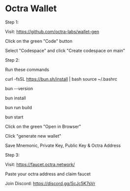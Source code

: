 # Octra Wallet

Step 1:

Visit: https://github.com/octra-labs/wallet-gen

Click on the green "Code" button

Select "Codespace" and click "Create codespace on main"

Step 2:

Run these commands

curl -fsSL https://bun.sh/install | bash
source ~/.bashrc

bun --version

bun install

bun run build

bun start

Click on the green "Open in Browser"

Click "generate new wallet"

Save Mnemonic, Private Key, Public Key & Octra Address

Step 3:

Visit: https://faucet.octra.network/

Paste your octra address and claim faucet

Join Discord: https://discord.gg/ScJc5K7sVr

